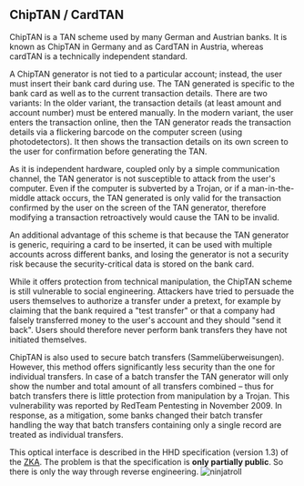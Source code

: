 ChipTAN / CardTAN
-----------------

ChipTAN is a TAN scheme used by many German and Austrian banks. It is known as ChipTAN in Germany and as CardTAN in Austria, whereas cardTAN is a technically independent standard.

A ChipTAN generator is not tied to a particular account; instead, the user must insert their bank card during use. The TAN generated is specific to the bank card as well as to the current transaction details. There are two variants: In the older variant, the transaction details (at least amount and account number) must be entered manually. In the modern variant, the user enters the transaction online, then the TAN generator reads the transaction details via a flickering barcode on the computer screen (using photodetectors). It then shows the transaction details on its own screen to the user for confirmation before generating the TAN.

As it is independent hardware, coupled only by a simple communication channel, the TAN generator is not susceptible to attack from the user's computer. Even if the computer is subverted by a Trojan, or if a man-in-the-middle attack occurs, the TAN generated is only valid for the transaction confirmed by the user on the screen of the TAN generator, therefore modifying a transaction retroactively would cause the TAN to be invalid.

An additional advantage of this scheme is that because the TAN generator is generic, requiring a card to be inserted, it can be used with multiple accounts across different banks, and losing the generator is not a security risk because the security-critical data is stored on the bank card.

While it offers protection from technical manipulation, the ChipTAN scheme is still vulnerable to social engineering. Attackers have tried to persuade the users themselves to authorize a transfer under a pretext, for example by claiming that the bank required a "test transfer" or that a company had falsely transferred money to the user's account and they should "send it back". Users should therefore never perform bank transfers they have not initiated themselves.

ChipTAN is also used to secure batch transfers (Sammelüberweisungen). However, this method offers significantly less security than the one for individual transfers. In case of a batch transfer the TAN generator will only show the number and total amount of all transfers combined – thus for batch transfers there is little protection from manipulation by a Trojan. This vulnerability was reported by RedTeam Pentesting in November 2009. In response, as a mitigation, some banks changed their batch transfer handling the way that batch transfers containing only a single record are treated as individual transfers.

This optical interface is described in the HHD specification (version 1.3) of the [ZKA](http://www.hbci-zka.de). The problem is that the specification is **only partially public**. So there is only the way through reverse engineering. ![ninjatroll](https://git.io/ninjatroll)
 